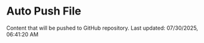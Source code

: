 # Auto Push File

Content that will be pushed to GitHub repository.
Last updated: 07/30/2025, 06:41:20 AM